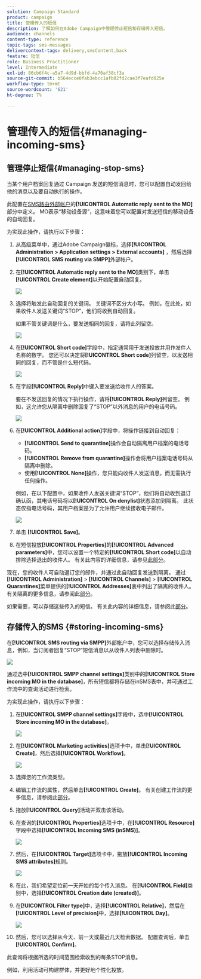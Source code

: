 ```yaml
---
solution: Campaign Standard
product: campaign
title: 管理传入的短信
description: 了解如何在Adobe Campaign中管理停止短信和存储传入短信。
audience: channels
content-type: reference
topic-tags: sms-messages
delivercontext-tags: delivery,smsContent,back
feature: 短信
role: Business Practitioner
level: Intermediate
exl-id: 86cb6f4c-a5a7-4d9d-bbfd-4a70af38cf3a
source-git-commit: b564ecce0fab3ebcc1afb02fd2cae3f7eafd025e
workflow-type: tm+mt
source-wordcount: '621'
ht-degree: 7%

---
```


# 管理传入的短信{#managing-incoming-sms}

## 管理停止短信{#managing-stop-sms}

当某个用户档案回复通过 Campaign 发送的短信消息时，您可以配置自动发回给他的消息以及要自动执行的操作。

此配置在[SMS路由外部帐户](../../administration/using/configuring-sms-channel.md#defining-an-sms-routing)的&#x200B;**[!UICONTROL Automatic reply sent to the MO]**&#x200B;部分中定义。 MO表示“移动设备源”，这意味着您可以配置对发送短信的移动设备的自动回复。

为实现此操作，请执行以下步骤：

1. 从高级菜单中，通过Adobe Campaign徽标，选择&#x200B;**[!UICONTROL Administration > Application settings > External accounts]** ，然后选择&#x200B;**[!UICONTROL SMS routing via SMPP]**&#x200B;外部帐户。
1. 在&#x200B;**[!UICONTROL Automatic reply sent to the MO]**&#x200B;类别下，单击&#x200B;**[!UICONTROL Create element]**&#x200B;以开始配置自动回复。

   ![](assets/sms_mo_1.png)

1. 选择将触发此自动回复的关键词。 关键词不区分大小写。 例如，在此处，如果收件人发送关键词“STOP”，他们将收到自动回复。

   如果不管关键词是什么，要发送相同的回复，请将此列留空。

   ![](assets/sms_mo_2.png)

1. 在&#x200B;**[!UICONTROL Short code]**&#x200B;字段中，指定通常用于发送投放并用作发件人名称的数字。 您还可以决定将&#x200B;**[!UICONTROL Short code]**&#x200B;列留空，以发送相同的回复，而不管是什么短代码。

   ![](assets/sms_mo_4.png)

1. 在字段&#x200B;**[!UICONTROL Reply]**&#x200B;中键入要发送给收件人的答案。

   要在不发送回复的情况下执行操作，请将&#x200B;**[!UICONTROL Reply]**&#x200B;列留空。 例如，这允许您从隔离中删除回复了“STOP”以外消息的用户的电话号码。

   ![](assets/sms_mo_3.png)

1. 在&#x200B;**[!UICONTROL Additional action]**&#x200B;字段中，将操作链接到自动回复：

   * **[!UICONTROL Send to quarantine]**&#x200B;操作会自动隔离用户档案的电话号码。
   * **[!UICONTROL Remove from quarantine]**&#x200B;操作会将用户档案电话号码从隔离中删除。
   * 使用&#x200B;**[!UICONTROL None]**&#x200B;操作，您只能向收件人发送消息，而无需执行任何操作。

   例如，在以下配置中，如果收件人发送关键词“STOP”，他们将自动收到退订确认函，其电话号码将以&#x200B;**[!UICONTROL On denylist]**&#x200B;状态添加到隔离。 此状态仅指电话号码，其用户档案是为了允许用户继续接收电子邮件。

   ![](assets/sms_mo.png)

1. 单击 **[!UICONTROL Save]**。

1. 在短信投放&#x200B;**[!UICONTROL Properties]**&#x200B;的&#x200B;**[!UICONTROL Advanced parameters]**&#x200B;中，您可以设置一个特定的&#x200B;**[!UICONTROL Short code]**&#x200B;以自动排除选择退出的收件人。 有关此内容的详细信息，请参见[此部分](../../administration/using/configuring-sms-channel.md#configuring-sms-properties)。

现在，您的收件人可自动退订您的邮件，并通过此自动回复发送到隔离。 通过&#x200B;**[!UICONTROL Administration]** > **[!UICONTROL Channels]** > **[!UICONTROL Quarantines]**&#x200B;菜单提供的&#x200B;**[!UICONTROL Addresses]**&#x200B;表中列出了隔离的收件人。 有关隔离的更多信息，请参阅此[部分](../../sending/using/understanding-quarantine-management.md)。

如果需要，可以存储这些传入的短信。 有关此内容的详细信息，请参阅此[部分](#storing-incoming-sms)。

## 存储传入的SMS {#storing-incoming-sms}

在&#x200B;**[!UICONTROL SMS routing via SMPP]**&#x200B;外部帐户中，您可以选择存储传入消息，例如，当订阅者回复“STOP”短信消息以从收件人列表中删除时。

![](assets/sms_config_mo_1.png)

通过选中&#x200B;**[!UICONTROL SMPP channel settings]**&#x200B;类别中的&#x200B;**[!UICONTROL Store incoming MO in the database]**，所有短信都将存储在inSMS表中，并可通过工作流中的查询活动进行检索。

为实现此操作，请执行以下步骤：

1. 在&#x200B;**[!UICONTROL SMPP channel settings]**&#x200B;字段中，选中&#x200B;**[!UICONTROL Store incoming MO in the database]**。

   ![](assets/sms_config_mo_2.png)

1. 在&#x200B;**[!UICONTROL Marketing activities]**&#x200B;选项卡中，单击&#x200B;**[!UICONTROL Create]**，然后选择&#x200B;**[!UICONTROL Workflow]**。

   ![](assets/sms_config_mo_3.png)

1. 选择您的工作流类型。
1. 编辑工作流的属性，然后单击&#x200B;**[!UICONTROL Create]**。 有关创建工作流的更多信息，请参阅此[部分](../../automating/using/building-a-workflow.md)。
1. 拖放&#x200B;**[!UICONTROL Query]**&#x200B;活动并双击该活动。
1. 在查询的&#x200B;**[!UICONTROL Properties]**&#x200B;选项卡中，在&#x200B;**[!UICONTROL Resource]**&#x200B;字段中选择&#x200B;**[!UICONTROL Incoming SMS (inSMS)]**。

   ![](assets/sms_config_mo_4.png)

1. 然后，在&#x200B;**[!UICONTROL Target]**&#x200B;选项卡中，拖放&#x200B;**[!UICONTROL Incoming SMS attributes]**&#x200B;规则。

   ![](assets/sms_config_mo_5.png)

1. 在此，我们希望定位前一天开始的每个传入消息。 在&#x200B;**[!UICONTROL Field]**&#x200B;类别中，选择&#x200B;**[!UICONTROL Creation date (created)]**。
1. 在&#x200B;**[!UICONTROL Filter type]**&#x200B;中，选择&#x200B;**[!UICONTROL Relative]**，然后在&#x200B;**[!UICONTROL Level of precision]**&#x200B;中，选择&#x200B;**[!UICONTROL Day]**。

   ![](assets/sms_config_mo_6.png)

1. 然后，您可以选择从今天、前一天或最近几天检索数据。 配置查询后，单击&#x200B;**[!UICONTROL Confirm]**。

此查询将根据所选的时间范围检索收到的每条STOP消息。

例如，利用活动可构建群体，并更好地个性化投放。

